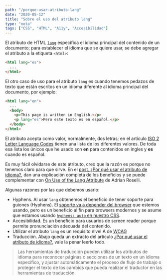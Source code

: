 ```yaml
---
path: "/porque-usar-atributo-lang"
date: "2020-05-12"
title: "Sobre el uso del atributo lang"
type: "nota"
tags: ["CSS", "HTML", "A11y", "Accesibilidad"]
---
```


El atributo de HTML [`lang`](https://www.w3.org/TR/html51/dom.html#the-lang-and-xmllang-attributes) especifica el idioma principal del contenido de un documento; para establecer el idioma que se quiere usar, se debe agregar el atributo a la etiqueta `<html>`:

```html
<html lang="es">
  ...
</html>
```

El otro caso de uso para el atributo `lang` es cuando tenemos pedazos de texto que est&aacute;n escritos en un idioma diferente al idioma principal del documento, por ejemplo:

```html
<html lang="en">
  ...
  <body>
    <p>This page is written in English.</p>
    <p lang="es">Pero este texto es en español.</p>
  </body>
</html>
```

El atributo acepta como valor, normalmente, dos letras; en el art&iacute;culo [ISO 2 Letter Language Codes](https://www.sitepoint.com/iso-2-letter-language-codes/) tienen una lista de los diferentes valores. De toda esa lista los &uacute;nicos que he usado son **en** para contenidos en ingles y **es** cuando es español.

Es muy f&aacute;cil olvidarse de este atributo, creo que la raz&oacute;n es porque no tenemos claro para que sirve. En el [post, ¿Por qué usar el atributo de idioma?](https://www.w3.org/International/questions/qa-lang-why.es), dan una explicaci&oacute;n completa de los beneficios y se puede complementar con [On Use of the Lang Attribute](https://adrianroselli.com/2015/01/on-use-of-lang-attribute.html) de Adrian Roselli.

Algunas razones por las que debemos usarlo:

- Hyphens. Al usar `lang` obtenemos el beneficio de tener soporte para guiones (Hyphens). El [soporte va a depender del browser](https://caniuse.com/#feat=css-hyphens) que estemos usando, pero es un beneficio al fin para browsers modernos y se asume que estamos usando [`hyphens: auto` en nuestro CSS](https://developer.mozilla.org/en-US/docs/Web/CSS/hyphens).
- Accesibilidad. Es un beneficio para usuarios de screen reader porque permite pronunciaci&oacute;n adecuada del contenido.
- Utilizar el atributo `lang` es un requisito nivel A de <abbr title="Web Content Accessibility Guidelines 2.0">WCAG</abbr>
- Traducci&oacute;n. Abajo queda un extracto del art&iacute;culo [¿Por qué usar el atributo de idioma?](https://www.w3.org/International/questions/qa-lang-why.es), vale la penar leerlo todo.

> Las herramientas de traducción pueden utilizar los atributos de idioma para reconocer páginas o secciones de un texto en un idioma específico, y ajustar automáticamente el proceso de flujo de trabajo o proteger el texto de los cambios que pueda realizar el traductor en las herramientas de traducción.
